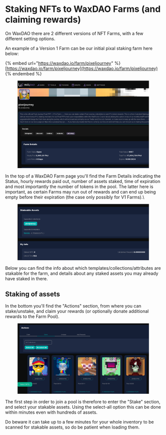 # Staking NFTs to WaxDAO Farms (and claiming rewards)

On WaxDAO there are 2 different versions of NFT Farms, with a few different setting options.

An example of a Version 1 Farm can be our initial pixal staking farm here below:

{% embed url="https://waxdao.io/farm/pixeljourney" %}
[https://waxdao.io/farm/pixeljourney](https://waxdao.io/farm/pixeljourney)
{% endembed %}

<figure><img src="../../../../.gitbook/assets/image (61).png" alt=""><figcaption></figcaption></figure>

In the top of a WaxDAO Farm page you'll find the Farm Details indicating the Status, hourly rewards paid out, number of assets staked, time of expiration and most importantly the number of tokens in the pool. The latter here is important, as certain Farms may run out of rewards and can end up being empty before their expiration (the case only possibly for V1 Farms).\


<figure><img src="../../../../.gitbook/assets/image (62).png" alt=""><figcaption></figcaption></figure>

Below you can find the info about which templates/collections/attributes are stakable for the farm, and details about any staked assets you may already have staked in there.

## Staking of assets

In the bottom you'll find the "Actions" section, from where you can stake/unstake, and claim your rewards (or optionally donate additional rewards to the Farm Pool).&#x20;

<figure><img src="../../../../.gitbook/assets/image (63).png" alt=""><figcaption></figcaption></figure>

The first step in order to join a pool is therefore to enter the "Stake" section, and select your stakable assets. Using the select-all option this can be done within minutes even with hundreds of assets.

Do beware it can take up to a few minutes for your whole inventory to be scanned for stakable assets, so do be patient when loading them.
